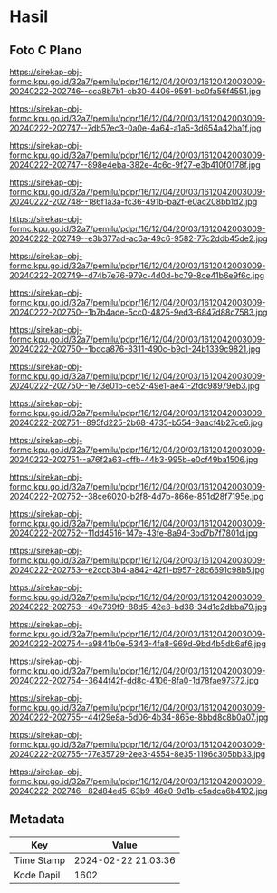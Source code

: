 # Hasil

## Foto C Plano

https://sirekap-obj-formc.kpu.go.id/32a7/pemilu/pdpr/16/12/04/20/03/1612042003009-20240222-202746--cca8b7b1-cb30-4406-9591-bc0fa56f4551.jpg

https://sirekap-obj-formc.kpu.go.id/32a7/pemilu/pdpr/16/12/04/20/03/1612042003009-20240222-202747--7db57ec3-0a0e-4a64-a1a5-3d654a42ba1f.jpg

https://sirekap-obj-formc.kpu.go.id/32a7/pemilu/pdpr/16/12/04/20/03/1612042003009-20240222-202747--898e4eba-382e-4c6c-9f27-e3b410f0178f.jpg

https://sirekap-obj-formc.kpu.go.id/32a7/pemilu/pdpr/16/12/04/20/03/1612042003009-20240222-202748--186f1a3a-fc36-491b-ba2f-e0ac208bb1d2.jpg

https://sirekap-obj-formc.kpu.go.id/32a7/pemilu/pdpr/16/12/04/20/03/1612042003009-20240222-202749--e3b377ad-ac6a-49c6-9582-77c2ddb45de2.jpg

https://sirekap-obj-formc.kpu.go.id/32a7/pemilu/pdpr/16/12/04/20/03/1612042003009-20240222-202749--d74b7e76-979c-4d0d-bc79-8ce41b6e9f6c.jpg

https://sirekap-obj-formc.kpu.go.id/32a7/pemilu/pdpr/16/12/04/20/03/1612042003009-20240222-202750--1b7b4ade-5cc0-4825-9ed3-6847d88c7583.jpg

https://sirekap-obj-formc.kpu.go.id/32a7/pemilu/pdpr/16/12/04/20/03/1612042003009-20240222-202750--1bdca876-8311-490c-b9c1-24b1339c9821.jpg

https://sirekap-obj-formc.kpu.go.id/32a7/pemilu/pdpr/16/12/04/20/03/1612042003009-20240222-202750--1e73e01b-ce52-49e1-ae41-2fdc98979eb3.jpg

https://sirekap-obj-formc.kpu.go.id/32a7/pemilu/pdpr/16/12/04/20/03/1612042003009-20240222-202751--895fd225-2b68-4735-b554-9aacf4b27ce6.jpg

https://sirekap-obj-formc.kpu.go.id/32a7/pemilu/pdpr/16/12/04/20/03/1612042003009-20240222-202751--a76f2a63-cffb-44b3-995b-e0cf49ba1506.jpg

https://sirekap-obj-formc.kpu.go.id/32a7/pemilu/pdpr/16/12/04/20/03/1612042003009-20240222-202752--38ce6020-b2f8-4d7b-866e-851d28f7195e.jpg

https://sirekap-obj-formc.kpu.go.id/32a7/pemilu/pdpr/16/12/04/20/03/1612042003009-20240222-202752--11dd4516-147e-43fe-8a94-3bd7b7f7801d.jpg

https://sirekap-obj-formc.kpu.go.id/32a7/pemilu/pdpr/16/12/04/20/03/1612042003009-20240222-202753--e2ccb3b4-a842-42f1-b957-28c6691c98b5.jpg

https://sirekap-obj-formc.kpu.go.id/32a7/pemilu/pdpr/16/12/04/20/03/1612042003009-20240222-202753--49e739f9-88d5-42e8-bd38-34d1c2dbba79.jpg

https://sirekap-obj-formc.kpu.go.id/32a7/pemilu/pdpr/16/12/04/20/03/1612042003009-20240222-202754--a9841b0e-5343-4fa8-969d-9bd4b5db6af6.jpg

https://sirekap-obj-formc.kpu.go.id/32a7/pemilu/pdpr/16/12/04/20/03/1612042003009-20240222-202754--3644f42f-dd8c-4106-8fa0-1d78fae97372.jpg

https://sirekap-obj-formc.kpu.go.id/32a7/pemilu/pdpr/16/12/04/20/03/1612042003009-20240222-202755--44f29e8a-5d06-4b34-865e-8bbd8c8b0a07.jpg

https://sirekap-obj-formc.kpu.go.id/32a7/pemilu/pdpr/16/12/04/20/03/1612042003009-20240222-202755--77e35729-2ee3-4554-8e35-1196c305bb33.jpg

https://sirekap-obj-formc.kpu.go.id/32a7/pemilu/pdpr/16/12/04/20/03/1612042003009-20240222-202746--82d84ed5-63b9-46a0-9d1b-c5adca6b4102.jpg


## Metadata

| Key        | Value               |
| ---------- | ------------------- |
| Time Stamp | 2024-02-22 21:03:36 |
| Kode Dapil | 1602                |



